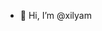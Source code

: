 - 👋 Hi, I’m @xilyam
<!---
xilyam/xilyam is a ✨ special ✨ repository because its `README.md` (this file) appears on your GitHub profile.
You can click the Preview link to take a look at your changes.
--->
